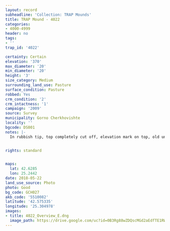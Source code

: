 ```yaml
---
layout: record
subheadline: 'Collection: TRAP Mounds'
title: TRAP Mound - 4022
categories:
- 4000-4999
header: no
tags:
- ''
trap_id: '4022'

certainty: Certain
elevation: '370'
max_diameter: '20'
min_diameter: '20'
height: '3'
size_category: Medium
surrounding_land_use: Pasture
surface_condition: Pasture
robbed: Yes
crm_condition: '2'
crm_intactness: '1'
campaign: '2009'
source: Survey
municipality: Gorno Cherkhovishte
locality: ''
bgcode: DS001
notes: |-
  In rubbish tip, top completely cut off, elevation mark on top, old undifined trenches.


rights: standard


maps:
  lat: 42.6285
  lon: 25.2442
date: 2018-05-22
land_use_source: Photo
photo: Good
bg_code: GCH027
akb_code: '5510082'
latitude: '42.575335'
longitude: '25.304978'
images:
- title: 4022_Overview_E.dng
  image_path: https://drive.google.com/uc?id=0B3Rg88wZDQscMGd2aEdfTE1RWWc
---
```


